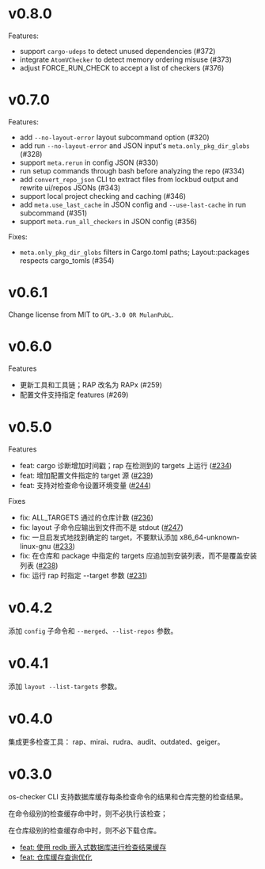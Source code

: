 # v0.8.0

Features:
* support `cargo-udeps` to detect unused dependencies (#372)
* integrate `AtomVChecker` to detect memory ordering misuse (#373)
* adjust FORCE_RUN_CHECK to accept a list of checkers (#376)

# v0.7.0

Features:

* add `--no-layout-error` layout subcommand option (#320)
* add run `--no-layout-error` and JSON input's `meta.only_pkg_dir_globs` (#328)
* support `meta.rerun` in config JSON (#330)
* run setup commands through bash before analyzing the repo (#334)
* add `convert_repo_json` CLI to extract files from lockbud output and rewrite ui/repos JSONs (#343)
* support local project checking and caching (#346)
* add `meta.use_last_cache` in JSON config and `--use-last-cache` in run subcommand (#351)
* support `meta.run_all_checkers` in JSON config (#356)

Fixes:
* `meta.only_pkg_dir_globs` filters in Cargo.toml paths; Layout::packages respects cargo_tomls (#354)

# v0.6.1

Change license from MIT to `GPL-3.0 OR MulanPubL`.

# v0.6.0

Features

* 更新工具和工具链；RAP 改名为 RAPx (#259)
* 配置文件支持指定 features (#269)

# v0.5.0

Features

* feat: cargo 诊断增加时间戳；rap 在检测到的 targets 上运行 ([#234](https://github.com/os-checker/os-checker/pull/234))
* feat: 增加配置文件指定的 target 源 ([#239](https://github.com/os-checker/os-checker/pull/239))
* feat: 支持对检查命令设置环境变量 ([#244](https://github.com/os-checker/os-checker/pull/244))

Fixes

* fix: ALL_TARGETS 通过的仓库计数 ([#236](https://github.com/os-checker/os-checker/pull/236))
* fix: layout 子命令应输出到文件而不是 stdout ([#247](https://github.com/os-checker/os-checker/pull/247))
* fix: 一旦启发式地找到确定的 target，不要默认添加 x86_64-unknown-linux-gnu ([#233](https://github.com/os-checker/os-checker/pull/233))
* fix: 在仓库和 package 中指定的 targets 应追加到安装列表，而不是覆盖安装列表 ([#238](https://github.com/os-checker/os-checker/pull/238))
* fix: 运行 rap 时指定 --target 参数 ([#231](https://github.com/os-checker/os-checker/pull/231))

# v0.4.2

添加 `config` 子命令和 `--merged`、`--list-repos` 参数。

# v0.4.1

添加 `layout --list-targets` 参数。

# v0.4.0

集成更多检查工具： rap、mirai、rudra、audit、outdated、geiger。

# v0.3.0

os-checker CLI 支持数据库缓存每条检查命令的结果和仓库完整的检查结果。

在命令级别的检查缓存命中时，则不必执行该检查；

在仓库级别的检查缓存命中时，则不必下载仓库。

* [feat: 使用 redb 嵌入式数据库进行检查结果缓存](https://github.com/os-checker/os-checker/pull/99)
* [feat: 仓库缓存查询优化](https://github.com/os-checker/os-checker/pull/103)

